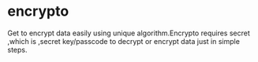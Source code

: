 # encrypto
Get to encrypt data easily using unique algorithm.Encrypto requires secret ,which is ,secret key/passcode to decrypt or encrypt data just in simple steps.
